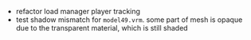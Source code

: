 - refactor load manager player tracking
- test shadow mismatch for `model49.vrm`. some part of mesh is opaque due to the transparent material, which is still shaded
